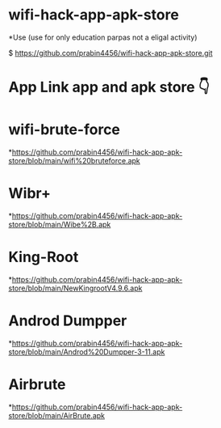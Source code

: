 # wifi-hack-app-apk-store
*Use
(use for only education parpas not a eligal activity)

$ https://github.com/prabin4456/wifi-hack-app-apk-store.git

# App Link app and apk store 👇

# wifi-brute-force

*https://github.com/prabin4456/wifi-hack-app-apk-store/blob/main/wifi%20bruteforce.apk

# Wibr+

*https://github.com/prabin4456/wifi-hack-app-apk-store/blob/main/Wibe%2B.apk

# King-Root

*https://github.com/prabin4456/wifi-hack-app-apk-store/blob/main/NewKingrootV4.9.6.apk

# Androd Dumpper

*https://github.com/prabin4456/wifi-hack-app-apk-store/blob/main/Androd%20Dumpper-3-11.apk

# Airbrute

*https://github.com/prabin4456/wifi-hack-app-apk-store/blob/main/AirBrute.apk
